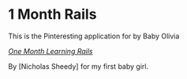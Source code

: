 # 1 Month Rails

This is the Pinteresting application for by Baby Olivia

[*One Month Learning Rails*](http://onemonthrails.com)

By [Nicholas Sheedy] for my first baby girl. 
